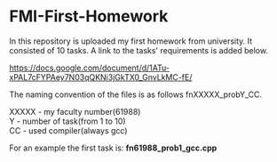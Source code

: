 # FMI-First-Homework

In this repository is uploaded my first homework from university. It consisted of 10 tasks. A link to the tasks' requirements is added below.

https://docs.google.com/document/d/1ATu-xPAL7cFYPAey7N03qQKNi3jGkTX0_GnvLkMC-fE/

The naming convention of the files is as follows fnXXXXX_probY_CC. 

XXXXX - my faculty number(61988)<br />
Y - number of task(from 1 to 10)<br />
CC - used compiler(always gcc)

For an example the first task is: **fn61988_prob1_gcc.cpp** 
